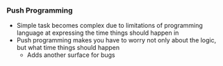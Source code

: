 ### Push Programming

- Simple task becomes complex due to limitations of programming language at expressing the time things should happen in
- Push programming makes you have to worry not only about the logic, but what time things should happen
	- Adds another surface for bugs
